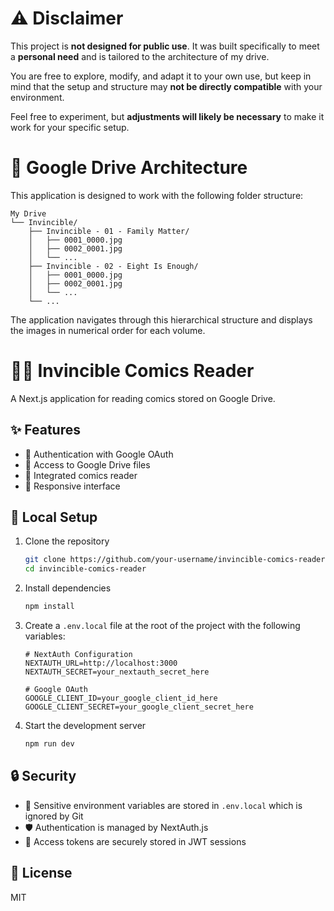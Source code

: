 # ⚠️ Disclaimer

This project is **not designed for public use**. It was built specifically to meet a **personal need** and is tailored to the architecture of my drive.

You are free to explore, modify, and adapt it to your own use, but keep in mind that the setup and structure may **not be directly compatible** with your environment.

Feel free to experiment, but **adjustments will likely be necessary** to make it work for your specific setup.

# 📁 Google Drive Architecture

This application is designed to work with the following folder structure:

```
My Drive
└── Invincible/
    ├── Invincible - 01 - Family Matter/
    │   ├── 0001_0000.jpg
    │   ├── 0002_0001.jpg
    │   └── ...
    ├── Invincible - 02 - Eight Is Enough/
    │   ├── 0001_0000.jpg
    │   ├── 0002_0001.jpg
    │   └── ...
    └── ...
```

The application navigates through this hierarchical structure and displays the images in numerical order for each volume.

# 🦸‍♂️ Invincible Comics Reader

A Next.js application for reading comics stored on Google Drive.

## ✨ Features

- 🔐 Authentication with Google OAuth
- 📂 Access to Google Drive files
- 📖 Integrated comics reader
- 📱 Responsive interface

## 🚀 Local Setup

1. Clone the repository
   ```bash
   git clone https://github.com/your-username/invincible-comics-reader.git
   cd invincible-comics-reader
   ```

2. Install dependencies
   ```bash
   npm install
   ```

3. Create a `.env.local` file at the root of the project with the following variables:
   ```
   # NextAuth Configuration
   NEXTAUTH_URL=http://localhost:3000
   NEXTAUTH_SECRET=your_nextauth_secret_here

   # Google OAuth
   GOOGLE_CLIENT_ID=your_google_client_id_here
   GOOGLE_CLIENT_SECRET=your_google_client_secret_here
   ```

4. Start the development server
   ```bash
   npm run dev
   ```

## 🔒 Security

- 🔑 Sensitive environment variables are stored in `.env.local` which is ignored by Git
- 🛡️ Authentication is managed by NextAuth.js
- 🔐 Access tokens are securely stored in JWT sessions

## 📝 License

MIT
